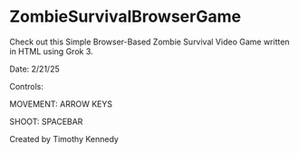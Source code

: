 # ZombieSurvivalBrowserGame
Check out this Simple Browser-Based Zombie Survival Video Game written in HTML using Grok 3.

Date: 2/21/25

Controls:

MOVEMENT:   ARROW KEYS

SHOOT:      SPACEBAR

Created by Timothy Kennedy
